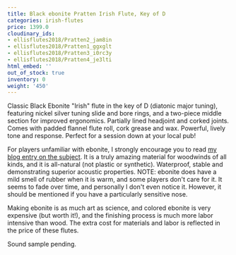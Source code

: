 ```yaml
---
title: Black ebonite Pratten Irish Flute, Key of D
categories: irish-flutes
price: 1399.0
cloudinary_ids:
- ellisflutes2018/Pratten2_jam8in
- ellisflutes2018/Pratten1_ggxglt
- ellisflutes2018/Pratten3_i0rc3y
- ellisflutes2018/Pratten4_je3lti
html_embed: ''
out_of_stock: true
inventory: 0
weight: '450'
---
```


Classic Black Ebonite "Irish" flute in the key of D (diatonic major tuning), featuring nickel silver tuning slide and bore rings, and a two-piece middle section for improved ergonomics.  Partially lined headjoint and corked joints.  Comes with padded flannel flute roll, cork grease and wax.  Powerful, lively tone and response.  Perfect for a session down at your local pub!

For players unfamiliar with ebonite, I strongly encourage you to read [my blog entry on the subject](http://ellisflutes.com/blog/what-is-ebonite).  It is a truly amazing material for woodwinds of all kinds, and it is all-natural (not plastic or synthetic).  Waterproof, stable and demonstrating superior acoustic properties.  NOTE: ebonite does have a mild smell of rubber when it is warm, and some players don't care for it.  It seems to fade over time, and personally I don't even notice it.  However, it should be mentioned if you have a particularly sensitive nose.

Making ebonite is as much art as science, and colored ebonite is very expensive (but worth it!), and the finishing process is much more labor intensive than wood.  The extra cost for materials and labor is reflected in the price of these flutes.

Sound sample pending.